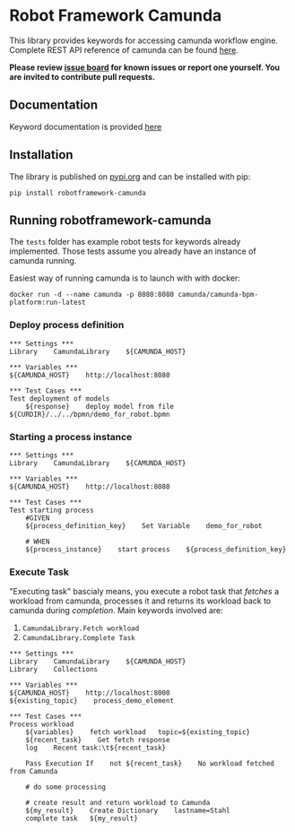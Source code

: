 # Robot Framework Camunda

This library provides keywords for accessing camunda workflow engine. Complete REST API reference of camunda 
can be found [here](https://docs.camunda.org/manual/7.14/reference/rest/).

**Please review [issue board](https://github.com/MarketSquare/robotframework-camunda/issues) for 
known issues or report one yourself. You are invited to contribute pull requests.**

## Documentation

Keyword documentation is provided [here](https://postadress.gitlab.io/robotframework/robotframework-camunda/latest/keywords/camundalibrary/)

## Installation

The library is published on [pypi.org](https://pypi.org/project/robotframework-camunda/) and can be installed with pip:

```shell
pip install robotframework-camunda
```

## Running robotframework-camunda
The `tests` folder has example robot tests for keywords already implemented. Those tests assume you already have an 
instance of camunda running.

Easiest way of running camunda is to launch with with docker:
```shell
docker run -d --name camunda -p 8080:8080 camunda/camunda-bpm-platform:run-latest
```

### Deploy process definition

```robot
*** Settings ***
Library    CamundaLibrary    ${CAMUNDA_HOST}

*** Variables ***
${CAMUNDA_HOST}    http://localhost:8080

*** Test Cases ***
Test deployment of models
    ${response}    deploy model from file    ${CURDIR}/../../bpmn/demo_for_robot.bpmn
```

### Starting a process instance

```robot
*** Settings ***
Library    CamundaLibrary    ${CAMUNDA_HOST}

*** Variables ***
${CAMUNDA_HOST}    http://localhost:8080

*** Test Cases ***
Test starting process
    #GIVEN
    ${process_definition_key}    Set Variable    demo_for_robot

    # WHEN
    ${process_instance}    start process    ${process_definition_key}
```

### Execute Task
"Executing task" bascialy means, you execute a robot task that *fetches* a workload from camunda, processes it and 
returns its workload back to camunda during *completion*. Main keywords involved are:
1. `CamundaLibrary.Fetch workload`
1. `CamundaLibrary.Complete Task`

```robot
*** Settings ***
Library    CamundaLibrary    ${CAMUNDA_HOST}
Library    Collections

*** Variables ***
${CAMUNDA_HOST}    http://localhost:8000
${existing_topic}    process_demo_element

*** Test Cases ***
Process workload
    ${variables}    fetch workload   topic=${existing_topic}
    ${recent_task}    Get fetch response
    log    Recent task:\t${recent_task}

    Pass Execution If    not ${recent_task}    No workload fetched from Camunda
 
    # do some processing
    
    # create result and return workload to Camunda
    ${my_result}    Create Dictionary    lastname=Stahl
    complete task   ${my_result}
```